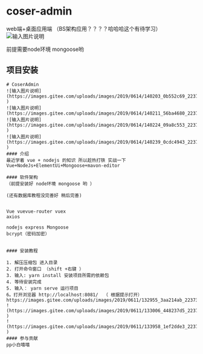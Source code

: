 # coser-admin
web端+桌面应用端    （BS架构应用？？？？哈哈哈这个有待学习）
![输入图片说明](https://images.gitee.com/uploads/images/2019/0614/135211_93915955_2237344.jpeg "coser-admin web端 桌面应用端（electron)  后端nodejs+mongoose数据库.jpg")

前提需要node环境 mongoose哟
## 项目安装

```
# CoserAdmin
![输入图片说明](https://images.gitee.com/uploads/images/2019/0614/140203_0b552c69_2237344.jpeg )
![输入图片说明](https://images.gitee.com/uploads/images/2019/0614/140211_56ba4680_2237344.jpeg)
![输入图片说明](https://images.gitee.com/uploads/images/2019/0614/140224_09a8c553_2237344.jpeg )
![输入图片说明](https://images.gitee.com/uploads/images/2019/0614/140239_0cdc4943_2237344.jpeg )
#### 介绍
最近学着 vue + nodejs 的知识 所以趁热打铁 实战一下
Vue+NodeJs+ElementUi+Mongoose+mavon-editor

#### 软件架构
（前提安装好 node环境 mongoose 哟 ）

(还有数据库教程没完善好 稍后完善)


Vue vuevue-router vuex 
axios

nodejs express Mongoose
bcrypt（密码加密）


#### 安装教程

1. 解压压缩包 进入目录
2. 打开命令窗口 （shift +右键 ）
3. 输入: yarn install 安装项目所需的依赖包
4. 等待安装完成 
5. 输入： yarn serve 运行项目
6。打开浏览器 http://localhost:8081/  （ 根据提示打开）
https://images.gitee.com/uploads/images/2019/0611/132955_3aa214ab_2237344.jpeg 
!(https://images.gitee.com/uploads/images/2019/0611/133006_448237d5_2237344.jpeg )
!(https://images.gitee.com/uploads/images/2019/0611/133958_1ef2dde3_2237344.jpeg )
#### 参与贡献
pp小白嘻嘻 

